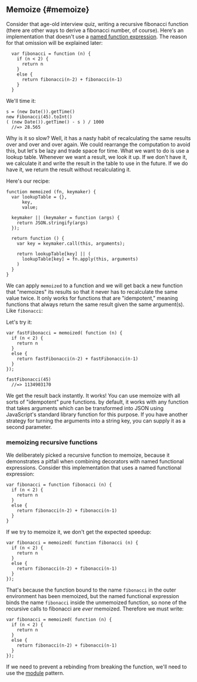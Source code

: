 ## Memoize {#memoize}

Consider that age-old interview quiz, writing a recursive fibonacci function (there are other ways to derive a fibonacci number, of course). Here's an implementation that doesn't use a [named function expression](#named-function-expressions). The reason for that omission will be explained later:

      var fibonacci = function (n) {
        if (n < 2) {
          return n
        }
        else {
          return fibonacci(n-2) + fibonacci(n-1)
        }
      }

We'll time it:

    s = (new Date()).getTime()
    new Fibonacci(45).toInt()
    ( (new Date()).getTime() - s ) / 1000
      //=> 28.565
      
Why is it so slow? Well, it has a nasty habit of recalculating the same results over and over and over again. We could rearrange the computation to avoid this, but let's be lazy and trade space for time. What we want to do is use a lookup table. Whenever we want a result, we look it up. If we don't have it, we calculate it and write the result in the table to use in the future. If we do have it, we return the result without recalculating it.

Here's our recipe:

    function memoized (fn, keymaker) {
      var lookupTable = {}, 
          key, 
          value;
        
      keymaker || (keymaker = function (args) {
        return JSON.stringify(args) 
      });
        
      return function () {
        var key = keymaker.call(this, arguments);
      
        return lookupTable[key] || (
          lookupTable[key] = fn.apply(this, arguments)
        )
      }
    }

We can apply `memoized` to a function and we will get back a new function that "memoizes" its results so that it never has to recalculate the same value twice. It only works for functions that are "idempotent," meaning functions that always return the same result given the same argument(s). Like `fibonacci`:

Let's try it:

    var fastFibonacci = memoized( function (n) {
      if (n < 2) {
        return n
      }
      else {
        return fastFibonacci(n-2) + fastFibonacci(n-1)
      }
    });

    fastFibonacci(45)
      //=> 1134903170

We get the result back instantly. It works! You can use memoize with all sorts of "idempotent" pure functions. by default, it works with any function that takes arguments which can be transformed into JSON using JavaScript's standard library function for this purpose. If you have another strategy for turning the arguments into a string key, you can supply it as a second parameter.
      
### memoizing recursive functions

We deliberately picked a recursive function to memoize, because it demonstrates a pitfall when combining decorators with named functional expressions. Consider this implementation that uses a named functional expression:

    var fibonacci = function fibonacci (n) {
      if (n < 2) {
        return n
      }
      else {
        return fibonacci(n-2) + fibonacci(n-1)
      }
    }
    
If we try to memoize it, we don't get the expected speedup:

    var fibonacci = memoized( function fibonacci (n) {
      if (n < 2) {
        return n
      }
      else {
        return fibonacci(n-2) + fibonacci(n-1)
      }
    });

That's because the function bound to the name `fibonacci` in the outer environment has been memoized, but the named functional expression binds the name `fibonacci` inside the unmemoized function, so none of the recursive calls to fibonacci are *ever* memoized. Therefore we must write:

    var fibonacci = memoized( function (n) {
      if (n < 2) {
        return n
      }
      else {
        return fibonacci(n-2) + fibonacci(n-1)
      }
    });

If we need to prevent a rebinding from breaking the function, we'll need to use the [module](#modules) pattern.